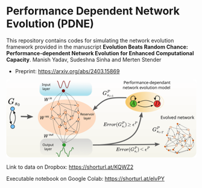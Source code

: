 # Performance Dependent Network Evolution (PDNE)

This repository contains codes for simulating the network evolution framework provided in the manuscript 
**Evolution Beats Random Chance: Performance-dependent Network Evolution for Enhanced Computational Capacity**. Manish Yadav, Sudeshna Sinha and Merten Stender
- Preprint: https://arxiv.org/abs/2403.15869

<p align="center">
<img src="https://github.com/maneesh51/PDNE/blob/main/Fig1.png">
</p>


Link to data on Dropbox: https://shorturl.at/KQWZ2

Executable notebook on Google Colab: https://shorturl.at/elvPY
